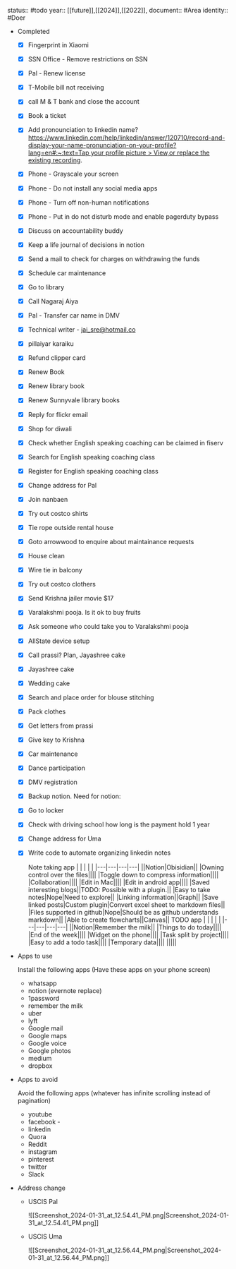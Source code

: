 status:: #todo
year:: [[future]],[[2024]],[[2022]],
document:: #Area
identity:: #Doer

- Completed
	- [x] Fingerprint in Xiaomi
	- [x] SSN Office - Remove restrictions on SSN
	- [x] Pal - Renew license
	- [x] T-Mobile bill not receiving
	- [x] call M & T bank and close the account
	- [x] Book a ticket
	- [x] Add pronounciation to linkedin name? [https://www.linkedin.com/help/linkedin/answer/120710/record-and-display-your-name-pronunciation-on-your-profile?lang=en#:~:text=Tap your profile picture > View,or replace the existing recording](https://www.linkedin.com/help/linkedin/answer/120710/record-and-display-your-name-pronunciation-on-your-profile?lang=en#:~:text=Tap%20your%20profile%20picture%20%3E%20View,or%20replace%20the%20existing%20recording).
	- [x] Phone - Grayscale your screen
	- [x] Phone - Do not install any social media apps
	- [x] Phone - Turn off non-human notifications
	- [x] Phone - Put in do not disturb mode and enable pagerduty bypass
	- [x] Discuss on accountability buddy
	- [x] Keep a life journal of decisions in notion
	- [x] Send a mail to check for charges on withdrawing the funds
	- [x] Schedule car maintenance
	- [x] Go to library
	- [x] Call Nagaraj Aiya
	- [x] Pal - Transfer car name in DMV
	- [x] Technical writer - jai_sre@hotmail.co
	- [x] pillaiyar karaiku
	- [x] Refund clipper card
	- [x] Renew Book
	- [x] Renew library book
	- [x] Renew Sunnyvale library books
	- [x] Reply for flickr email
	- [x] Shop for diwali
	- [x] Check whether English speaking coaching can be claimed in fiserv
	- [x] Search for English speaking coaching class
	- [x] Register for English speaking coaching class
	- [x] Change address for Pal
	- [x] Join nanbaen
	- [x] Try out costco shirts
	- [x] Tie rope outside rental house
	- [x] Goto arrowwood to enquire about maintainance requests
	- [x] House clean
	- [x] Wire tie in balcony
	- [x] Try out costco clothers
	- [x] Send Krishna jailer movie $17
	- [x] Varalakshmi pooja. Is it ok to buy fruits
	- [x] Ask someone who could take you to Varalakshmi pooja
	- [x] AllState device setup
	- [x] Call prassi? Plan, Jayashree cake
	- [x] Jayashree cake
	- [x] Wedding cake
	- [x] Search and place order for blouse stitching
	- [x] Pack clothes
	- [x] Get letters from prassi
	- [x] Give key to Krishna
	- [x] Car maintenance
	- [x] Dance participation
	- [x] DMV registration
	- [x] Backup notion. Need for notion:
	- [x] Go to locker
	- [x] Check with driving school how long is the payment hold 1 year
	- [x] Change address for Uma
	- [x] Write code to automate organizing linkedin notes
	  
	  Note taking app
	  |   |   |   |   |
	  |---|---|---|---|
	  ||Notion|Obisidian||
	  |Owning control over the files||||
	  |Toggle down to compress information||||
	  |Collaboration||||
	  |Edit in Mac||||
	  |Edit in android app||||
	  |Saved interesting blogs||TODO: Possible with a plugin.||
	  |Easy to take notes|Nope|Need to explore||
	  |Linking information||Graph||
	  |Save linked posts|Custom plugin|Convert excel sheet to markdown files||
	  |Files supported in github|Nope|Should be as github understands markdown||
	  |Able to create flowcharts||Canvas||
	  TODO app
	  |   |   |   |   |
	  |---|---|---|---|
	  ||Notion|Remember the milk||
	  |Things to do today||||
	  |End of the week||||
	  |Widget on the phone||||
	  |Task split by project||||
	  |Easy to add a todo task||||
	  |Temporary data||||
	  |||||
- Apps to use
    
    Install the following apps (Have these apps on your phone screen)
	- whatsapp
	- notion (evernote replace)
	- 1password
	- remember the milk
	- uber
	- lyft
	- Google mail
	- Google maps
	- Google voice
	- Google photos
	- medium
	- dropbox
- Apps to avoid
    
    Avoid the following apps (whatever has infinite scrolling instead of pagination)
	- youtube
	- facebook -
	- linkedin
	- Quora
	- Reddit
	- instagram
	- pinterest
	- twitter
	- Slack
- Address change
	- USCIS Pal
	    
	    ![[Screenshot_2024-01-31_at_12.54.41_PM.png|Screenshot_2024-01-31_at_12.54.41_PM.png]]
	- USCIS Uma
	    
	    ![[Screenshot_2024-01-31_at_12.56.44_PM.png|Screenshot_2024-01-31_at_12.56.44_PM.png]]